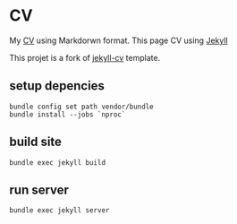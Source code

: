 # CV

My [CV](https://start974.github.io/cv/) using Markdorwn format.
This page CV using [Jekyll](https://jekyllrb.com/)

This projet is a fork of [jekyll-cv](https://github.com/Stavrospanakakis/jekyll-cv) template.

## setup depencies
```shell
bundle config set path vendor/bundle
bundle install --jobs `nproc`
```

## build site
```shell
bundle exec jekyll build
```

## run server
```shell
bundle exec jekyll server
```


